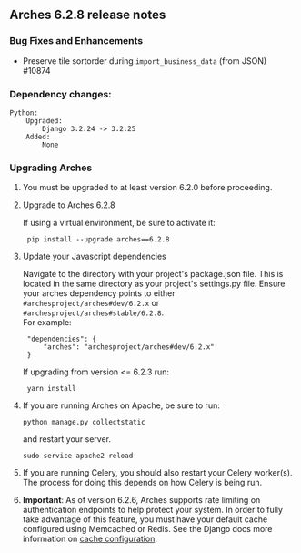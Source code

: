Arches 6.2.8 release notes
--------------------------
### Bug Fixes and Enhancements

- Preserve tile sortorder during `import_business_data` (from JSON) #10874

### Dependency changes:
```
Python:
    Upgraded:
        Django 3.2.24 -> 3.2.25
    Added:
        None
```

### Upgrading Arches
1. You must be upgraded to at least version 6.2.0 before proceeding.

2. Upgrade to Arches 6.2.8

    If using a virtual environment, be sure to activate it:

        pip install --upgrade arches==6.2.8

3. Update your Javascript dependencies

    Navigate to the directory with your project's package.json file. This is located in the same directory as your project's settings.py file.
    Ensure your arches dependency points to either `#archesproject/arches#dev/6.2.x` or `#archesproject/arches#stable/6.2.8`.\
    For example:

        "dependencies": {
            "arches": "archesproject/arches#dev/6.2.x"
        }
    
    If upgrading from version <= 6.2.3 run:

        yarn install

4. If you are running Arches on Apache, be sure to run:

    ```
    python manage.py collectstatic
    ```
    and restart your server.
    ```
    sudo service apache2 reload
    ```

5. If you are running Celery, you should also restart your Celery worker(s). The process for doing this depends on how Celery is being run.

6. **Important**: As of version 6.2.6, Arches supports rate limiting on authentication endpoints to help protect your system. In order to fully take advantage of this feature, you must have your default cache configured using Memcached or Redis. See the Django docs more information on [cache configuration](https://docs.djangoproject.com/en/3.2/topics/cache/#setting-up-the-cache).
